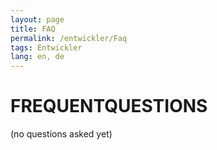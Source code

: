 ```yaml
---
layout: page
title: FAQ
permalink: /entwickler/Faq
tags: Entwickler
lang: en, de
---
```


# **FREQUENT**QUESTIONS

(no questions asked yet)
